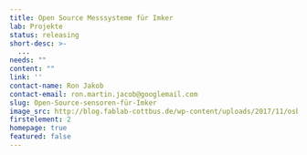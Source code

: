 ```yaml
---
title: Open Source Messsysteme für Imker
lab: Projekte
status: releasing
short-desc: >-
  ...
needs: ""
content: ""
link: ''
contact-name: Ron Jakob
contact-email: ron.martin.jacob@googlemail.com
slug: Open-Source-sensoren-für-Imker
image_src: http://blog.fablab-cottbus.de/wp-content/uploads/2017/11/osbh.jpg
firstelement: 2
homepage: true
featured: false
---
```

